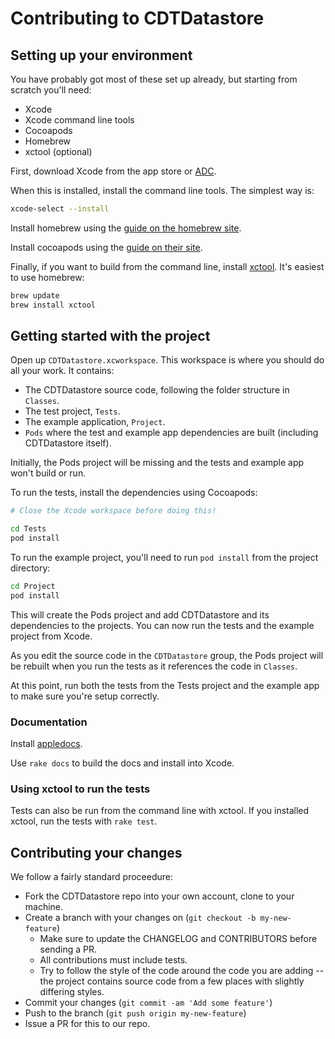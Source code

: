 # Contributing to CDTDatastore

## Setting up your environment

You have probably got most of these set up already, but starting from scratch
you'll need:

* Xcode
* Xcode command line tools
* Cocoapods
* Homebrew
* xctool (optional)

First, download Xcode from the app store or [ADC][adc].

When this is installed, install the command line tools. The simplest way is:

```bash
xcode-select --install
```

Install homebrew using the [guide on the homebrew site][homebrew].

Install cocoapods using the [guide on their site][cpinstall].

Finally, if you want to build from the command line, install [xctool][xctool].
It's easiest to use homebrew:

```bash
brew update
brew install xctool
```

[adc]: http://developer.apple.com/
[xctool]: https://github.com/facebook/xctool
[homebrew]: http://brew.sh
[cpinstall]: http://guides.cocoapods.org/using/index.html

## Getting started with the project

Open up `CDTDatastore.xcworkspace`. This workspace is where you should do all
your work. It contains:

* The CDTDatastore source code, following the folder structure in `Classes`.
* The test project, `Tests`.
* The example application, `Project`.
* `Pods` where the test and example app dependencies are built (including
  CDTDatastore itself).

Initially, the Pods project will be missing and the tests and example app
won't build or run.

To run the tests, install the dependencies using Cocoapods:

```bash
# Close the Xcode workspace before doing this!

cd Tests
pod install
```

To run the example project, you'll need to run `pod install` from the project
directory:

```bash
cd Project
pod install
```

This will create the Pods project and add CDTDatastore and its dependencies
to the projects. You can now run the tests and the example project from Xcode.

As you edit the source code in the `CDTDatastore` group, the Pods project will
be rebuilt when you run the tests as it references the code in `Classes`.

At this point, run both the tests from the Tests project and the example app
to make sure you're setup correctly.

### Documentation

Install [appledocs][appledocs].

Use `rake docs` to build the docs and install into Xcode.

[appledocs]: http://gentlebytes.com/appledoc/

### Using xctool to run the tests

Tests can also be run from the command line with xctool. If you installed
xctool, run the tests with `rake test`.

## Contributing your changes

We follow a fairly standard proceedure:

* Fork the CDTDatastore repo into your own account, clone to your machine.
* Create a branch with your changes on (`git checkout -b my-new-feature`)
  * Make sure to update the CHANGELOG and CONTRIBUTORS before sending a PR.
  * All contributions must include tests.
  * Try to follow the style of the code around the code you
    are adding -- the project contains source code from a few places with
    slightly differing styles.
* Commit your changes (`git commit -am 'Add some feature'`)
* Push to the branch (`git push origin my-new-feature`)
* Issue a PR for this to our repo.
